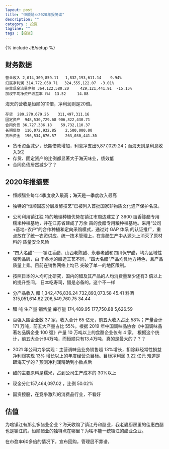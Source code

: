 ```yaml
---
layout: post
title: "恒顺醋业2020年报简读"
description: ""
category : 投资
tagline: ""
tags : [投资]
---
```

{% include JB/setup %}


## 财务数据

    营业收入 2,014,309,859.11   1,832,193,611.14    9.94%
    归属净利润 314,772,058.71   324,555,122.07  -3.01%
    经营现金流量净额 364,122,580.20     429,121,441.91  -15.15%
    加权平均净资产收益率（%） 13.52     14.88 

海天的营收是恒顺的10倍，净利润则是20倍。

    存货  289,270,679.26    311,497,311.16
    固定资产  948,530,729.68 906,822,430.71
    合同负债 36,727,386.18    59,732,110.37
    长期借款  116,072,932.85    2,500,000.00
    货币资金  196,534,676.57    263,030,441.30

* 货币资金减少，长期借款增加，利息净支出5,877,029.24；而海天则是利息收入3亿
* 存货、固定资产的比例都显著大于海天味业，绩效低
* 合同负债居然减少了？


## 2020年报摘要
* 恒顺醋业每年4季度收入最高；海天是一季度收入最高
* 独特的“恒顺固态分层发酵技艺”已被列入首批国家非物质文化遗产保护名录。

* 公司利用镇江独
特的地理种植优势在镇江市周边建立了 3600 亩香陈醋专用糯米种植基地，并在江苏省建成了万余
亩的食醋专用粮种植基地。采用“公司+基地+农户”的合作种植和定向采购模式，通过对 GAP 体系
的认证推广，重点放在了统一农资供应、统一技术管理上，在食醋生产中从源头上消灭了原材料的
质量安全风险

* “四大名醋”——镇江香醋、山西老陈醋、永春老醋和四川保宁醋，均为区域性强势品牌，由
于各地的酿造工艺不同，“四大名醋”产品均具地方特色，且产品质量上乘。目前在销售网络上均已
突破了单一的地区限制。

* 按照日本的人均可比研究，国内的醋及其产品的人均消费量至少还有3 倍以上的提升空间。
    日本吃寿司，醋是必备的。这个不一样

* 分产品收入
    醋 1,342,476,836.24 732,893,073.58 45.41
    料酒 315,051,614.62 206,549,760.75 34.44

* 醋 吨 生产量 销售量 库存量 174,489.95     177,750.88  5,626.59

* 百强入围企业数 37 家，收入合计 65 亿元，前五大收入占比 58%；产量合计 171 万吨，前五大产量占比 55%。根据 2019 年中国调味品协会《中国调味品著名品牌企业 100 强》产量 10 万吨以上的食醋企业仅有 4 家。
    根据这个统计，前五大合计94万吨，而恒顺只有13.4万吨，真的是最大的？？？

* 2021 年公司力争实现：主营调味品业务销售超 13%增长，扣除非经常性损益净利润实现 13%
增长以上的年度经营总目标。目标净利润 3.22 亿元
    难道是跟海天学的？预测净利润精确到小数点后

* 醋的主要原料是糯米，占到公司生产成本的 30%以上

* 现金分红157,464,097.02 ，比例 50.02%

* 国资控股，在竞争激烈的消费品行业，不看好


## 估值

为啥镇江有那么多醋业企业？海天收购了镇江丹和醋业，我老婆厨房里的佳惠白醋也是镇江的。恒顺醋业的独特点在哪里？为啥不能一统镇江的醋业企业。

在市盈率60多倍的情况下，宣布回购，管理层不靠谱。


